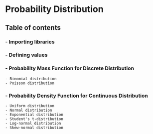 # Probability Distribution
## **Table of contents**
### - Importing libraries
### - Defining values
### - Probability Mass Function for Discrete Distribution
    - Binomial distribution
    - Poisson distribution
### - Probability Density Function for Continuous Distribution
    - Uniform distribution
    - Normal distribution
    - Exponential distribution
    - Student's t-distribution
    - Log-normal distribution
    - Skew-normal distribution
